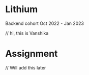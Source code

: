 # Lithium
Backend cohort Oct 2022 - Jan 2023
 
 // hi, this is Vanshika
 

# Assignment
// Will add this later
